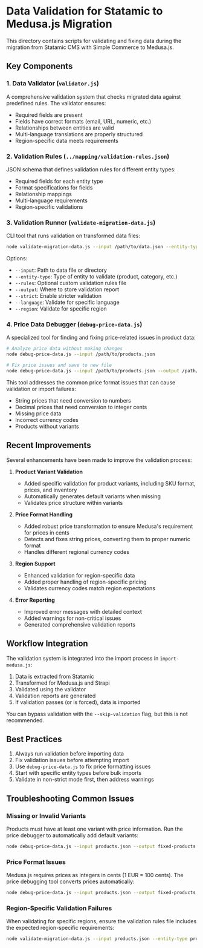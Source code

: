 # Data Validation for Statamic to Medusa.js Migration

This directory contains scripts for validating and fixing data during the migration from Statamic CMS with Simple Commerce to Medusa.js.

## Key Components

### 1. Data Validator (`validator.js`)

A comprehensive validation system that checks migrated data against predefined rules. The validator ensures:

- Required fields are present
- Fields have correct formats (email, URL, numeric, etc.)
- Relationships between entities are valid
- Multi-language translations are properly structured
- Region-specific data meets requirements

### 2. Validation Rules (`../mapping/validation-rules.json`)

JSON schema that defines validation rules for different entity types:

- Required fields for each entity type
- Format specifications for fields
- Relationship mappings
- Multi-language requirements
- Region-specific validations

### 3. Validation Runner (`validate-migration-data.js`)

CLI tool that runs validation on transformed data files:

```bash
node validate-migration-data.js --input /path/to/data.json --entity-type product
```

Options:
- `--input`: Path to data file or directory
- `--entity-type`: Type of entity to validate (product, category, etc.)
- `--rules`: Optional custom validation rules file
- `--output`: Where to store validation report
- `--strict`: Enable stricter validation
- `--language`: Validate for specific language
- `--region`: Validate for specific region

### 4. Price Data Debugger (`debug-price-data.js`)

A specialized tool for finding and fixing price-related issues in product data:

```bash
# Analyze price data without making changes
node debug-price-data.js --input /path/to/products.json

# Fix price issues and save to new file
node debug-price-data.js --input /path/to/products.json --output /path/to/fixed-products.json --fix
```

This tool addresses the common price format issues that can cause validation or import failures:
- String prices that need conversion to numbers
- Decimal prices that need conversion to integer cents
- Missing price data
- Incorrect currency codes
- Products without variants

## Recent Improvements

Several enhancements have been made to improve the validation process:

1. **Product Variant Validation**
   - Added specific validation for product variants, including SKU format, prices, and inventory
   - Automatically generates default variants when missing
   - Validates price structure within variants

2. **Price Format Handling**
   - Added robust price transformation to ensure Medusa's requirement for prices in cents
   - Detects and fixes string prices, converting them to proper numeric format
   - Handles different regional currency codes

3. **Region Support**
   - Enhanced validation for region-specific data
   - Added proper handling of region-specific pricing
   - Validates currency codes match region expectations

4. **Error Reporting**
   - Improved error messages with detailed context
   - Added warnings for non-critical issues
   - Generated comprehensive validation reports

## Workflow Integration

The validation system is integrated into the import process in `import-medusa.js`:

1. Data is extracted from Statamic
2. Transformed for Medusa.js and Strapi
3. Validated using the validator
4. Validation reports are generated
5. If validation passes (or is forced), data is imported

You can bypass validation with the `--skip-validation` flag, but this is not recommended.

## Best Practices

1. Always run validation before importing data
2. Fix validation issues before attempting import
3. Use `debug-price-data.js` to fix price formatting issues
4. Start with specific entity types before bulk imports
5. Validate in non-strict mode first, then address warnings

## Troubleshooting Common Issues

### Missing or Invalid Variants

Products must have at least one variant with price information. Run the price debugger to automatically add default variants:

```bash
node debug-price-data.js --input products.json --output fixed-products.json --fix
```

### Price Format Issues

Medusa.js requires prices as integers in cents (1 EUR = 100 cents). The price debugging tool converts prices automatically:

```bash
node debug-price-data.js --input products.json --output fixed-products.json --fix
```

### Region-Specific Validation Failures

When validating for specific regions, ensure the validation rules file includes the expected region-specific requirements:

```bash
node validate-migration-data.js --input products.json --entity-type product --region nl
``` 